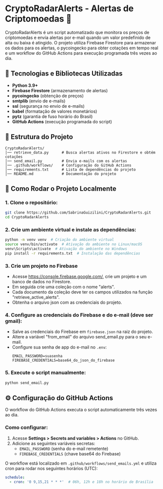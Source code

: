 # CryptoRadarAlerts - Alertas de Criptomoedas 🚀

CryptoRadarAlerts é um script automatizado que monitora os preços de criptomoedas e envia alertas por e-mail quando um valor predefinido de alta ou baixa é atingido. O projeto utiliza Firebase Firestore para armazenar os dados para os alertas, o pycoingecko para obter cotações em tempo real e um workflow do GitHub Actions para execução programada três vezes ao dia.

## 🔧 Tecnologias e Bibliotecas Utilizadas

- **Python 3.9+**
- **Firebase Firestore** (armazenamento de alertas)
- **pycoingecko** (obtenção de preços)
- **smtplib** (envio de e-mails)
- **ssl** (segurança no envio de e-mails)
- **babel** (formatação de valores monetários)
- **pytz** (garantia de fuso horário do Brasil)
- **GitHub Actions** (execução programada do script)

## 📂 Estrutura do Projeto

```
CryptoRadarAlerts/
│── retrieve_data.py      # Busca alertas ativos no Firestore e obtém cotações
│── send_email.py         # Envia e-mails com os alertas
│── .github/workflows/    # Configuração do GitHub Actions
│── requirements.txt      # Lista de dependências do projeto
│── README.md             # Documentação do projeto
```

## 🚀 Como Rodar o Projeto Localmente

### 1. Clone o repositório:

```sh
git clone https://github.com/SabrinaGuizilini/CryptoRadarAlerts.git
cd CryptoRadarAlerts
```

### 2. Crie um ambiente virtual e instale as dependências:

```sh
python -m venv venv  # Criação do ambiente virtual
source venv/bin/activate  # Ativação do ambiente no Linux/macOS
venv\Scripts\activate  # Ativação do ambiente no Windows
pip install -r requirements.txt  # Instalação das dependências
```

### 3. Crie um projeto no Firebase

- Acesse <https://console.firebase.google.com/>, crie um projeto e um banco de dados no Firestore.
- Em seguida crie uma coleção com o nome "alerts".
- Cada documento da coleção deve ter os campos utilizados na função "retrieve_active_alerts".
- Obtenha o arquivo json com as credenciais do projeto.

### 4. Configure as credenciais do Firebase e do e-mail (deve ser gmail):

- Salve as credenciais do Firebase em `firebase.json` na raiz do projeto.
- Altere a variável "from_email" do arquivo send_email.py para o seu e-mail.
- Configure sua senha de app do e-mail no `.env`:
  ```env
  EMAIL_PASSWORD=suasenha
  FIREBASE_CREDENTIALS=base64_do_json_do_firebase
  ```

### 5. Execute o script manualmente:

```sh
python send_email.py
```

## ⚙️ Configuração do GitHub Actions

O workflow do GitHub Actions executa o script automaticamente três vezes ao dia.

### Como configurar:

1. Acesse **Settings > Secrets and variables > Actions** no GitHub.
2. Adicione as seguintes variáveis secretas:
   - `EMAIL_PASSWORD` (senha do e-mail remetente)
   - `FIREBASE_CREDENTIALS` (chave base64 do Firebase)

O workflow está localizado em `.github/workflows/send_emails.yml` e utiliza cron para rodar nos seguintes horários (UTC):

```yml
schedule:
  - cron: '0 9,15,21 * * *'  # 06h, 12h e 18h no horário de Brasília
```
